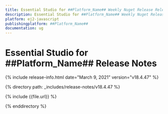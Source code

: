 ```yaml
---
title: Essential Studio for ##Platform_Name## Weekly Nuget Release Release Notes  
description: Essential Studio for ##Platform_Name## Weekly Nuget Release Release Notes  
platform: ej2-javascript
publishingplatform: ##Platform_Name##
documentation: ug
---
```


# Essential Studio for  ##Platform_Name##  Release Notes  

{% include release-info.html date="March 9, 2021"   version="v18.4.47"  %} 

{% directory path: _includes/release-notes/v18.4.47 %}

{% include {{file.url}} %}

{% enddirectory %}
